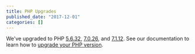 ```yaml
---
title: PHP Upgrades
published_date: "2017-12-01"
categories: []
---
```

We've upgraded to PHP [5.6.32](http://www.php.net/ChangeLog-5.php#5.6.32), [7.0.26](http://www.php.net/ChangeLog-7.php#7.0.26), and [7.1.12](http://www.php.net/ChangeLog-7.php#7.1.12). See our documentation to learn how to [upgrade your PHP version](/guides/php/php-versions).
